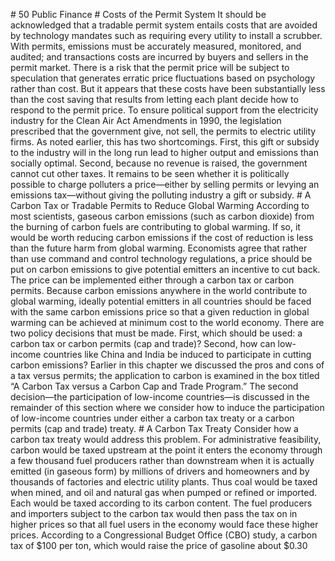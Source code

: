 \# 50 Public Finance # Costs of the Permit System It should be acknowledged that a tradable permit system entails costs that are avoided by technology mandates such as requiring every utility to install a scrubber. With permits, emissions must be accurately measured, monitored, and audited; and transactions costs are incurred by buyers and sellers in the permit market. There is a risk that the permit price will be subject to speculation that generates erratic price fluctuations based on psychology rather than cost. But it appears that these costs have been substantially less than the cost saving that results from letting each plant decide how to respond to the permit price. To ensure political support from the electricity industry for the Clean Air Act Amendments in 1990, the legislation prescribed that the government give, not sell, the permits to electric utility firms. As noted earlier, this has two shortcomings. First, this gift or subsidy to the industry will in the long run lead to higher output and emissions than socially optimal. Second, because no revenue is raised, the government cannot cut other taxes. It remains to be seen whether it is politically possible to charge polluters a price—either by selling permits or levying an emissions tax—without giving the polluting industry a gift or subsidy. # A Carbon Tax or Tradable Permits to Reduce Global Warming According to most scientists, gaseous carbon emissions (such as carbon dioxide) from the burning of carbon fuels are contributing to global warming. If so, it would be worth reducing carbon emissions if the cost of reduction is less than the future harm from global warming. Economists agree that rather than use command and control technology regulations, a price should be put on carbon emissions to give potential emitters an incentive to cut back. The price can be implemented either through a carbon tax or carbon permits. Because carbon emissions anywhere in the world contribute to global warming, ideally potential emitters in all countries should be faced with the same carbon emissions price so that a given reduction in global warming can be achieved at minimum cost to the world economy. There are two policy decisions that must be made. First, which should be used: a carbon tax or carbon permits (cap and trade)? Second, how can low-income countries like China and India be induced to participate in cutting carbon emissions? Earlier in this chapter we discussed the pros and cons of a tax versus permits; the application to carbon is examined in the box titled “A Carbon Tax versus a Carbon Cap and Trade Program.” The second decision—the participation of low-income countries—is discussed in the remainder of this section where we consider how to induce the participation of low-income countries under either a carbon tax treaty or a carbon permits (cap and trade) treaty. # A Carbon Tax Treaty Consider how a carbon tax treaty would address this problem. For administrative feasibility, carbon would be taxed upstream at the point it enters the economy through a few thousand fuel producers rather than downstream when it is actually emitted (in gaseous form) by millions of drivers and homeowners and by thousands of factories and electric utility plants. Thus coal would be taxed when mined, and oil and natural gas when pumped or refined or imported. Each would be taxed according to its carbon content. The fuel producers and importers subject to the carbon tax would then pass the tax on in higher prices so that all fuel users in the economy would face these higher prices. According to a Congressional Budget Office (CBO) study, a carbon tax of $100 per ton, which would raise the price of gasoline about $0.30
